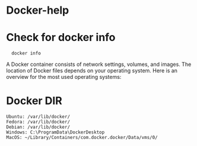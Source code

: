 # Docker-help
# Check for docker info 
      docker info
A Docker container consists of network settings, volumes, and images. The location of Docker files depends on your operating system. Here is an overview for the most used operating systems:
# Docker DIR
    Ubuntu: /var/lib/docker/
    Fedora: /var/lib/docker/
    Debian: /var/lib/docker/
    Windows: C:\ProgramData\DockerDesktop
    MacOS: ~/Library/Containers/com.docker.docker/Data/vms/0/
